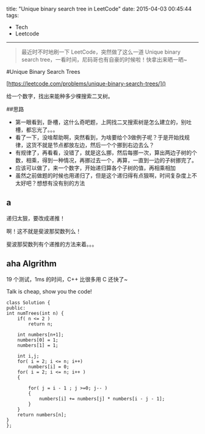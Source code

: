 title: "Unique binary search tree in LeetCode"
date: 2015-04-03 00:45:44
tags: 
- Tech
- Leetcode
---

> 最近时不时地刷一下 LeetCode，突然做了这么一道 Unique binary search tree，一看时间，尼码哥也有自豪的时候啦！快拿出来晒一晒~

<!--more-->
#Unique Binary Search Trees

[https://leetcode.com/problems/unique-binary-search-trees/]()

给一个数字，找出来能种多少棵搜索二叉树。

##思路

* 第一眼看到，卧槽，这什么奇皅题，上网找二叉搜索树是怎么建立的，别吐槽，都忘光了。。。
* 看了一下，没啥帮助啊，突然看到，为啥要给个3做例子呢？于是开始找规律，这货不就是节点都放左边，然后一个个挪到右边去么？
* 有规律了，再看看，没错了，就是这么挪，然后每挪一次，算出两边子树的个数，相乘，得到一种情况，再挪过去一个，再算，一直到一边的子树挪完了。
* 应该可以做了，来一个数字，开始递归算各个子树的值，再相乘相加
* 虽然之前做题的时候也用递归了，但是这个递归得有点狠啊，时间复杂度上不太好吧？想想有没有别的方法


## a

递归太狠，要改成递推！

啊！这不就是斐波那契数列么！

斐波那契数列有个递推的方法来着。。。

## aha Algrithm

19 个测试，1ms 的时间，C++ 比很多用 C 还快了~

Talk is cheap, show you the code!


```
class Solution {
public:
int numTrees(int n) {
	if( n <= 2 )
		return n;

	int numbers[n+1];
	numbers[0] = 1;
	numbers[1] = 1;

	int i,j;
	for( i = 2; i <= n; i++)
		numbers[i] = 0;
	for( i = 2; i <= n; i++ )
	{

		for( j = i - 1 ; j >=0; j-- )
		{
			numbers[i] += numbers[j] * numbers[i - j - 1];
		}
	}
    return numbers[n];
}
};
```

